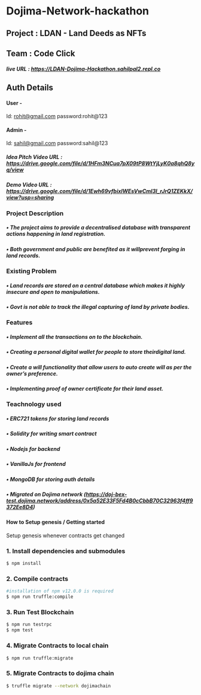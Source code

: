 # Dojima-Network-hackathon
## Project : LDAN - Land Deeds as NFTs
## Team : Code Click

##### live URL : https://LDAN-Dojima-Hackathon.sahilpal2.repl.co
## Auth Details
#### User -
   Id: rohit@gmail.com     password:rohit@123
#### Admin -
   Id: sahil@gmail.com     password:sahil@123
##### Idea Pitch Video URL : https://drive.google.com/file/d/1HFm3NCua7pX09tP8WtYjLyK0a8qhQ8yq/view
##### Demo Video URL : https://drive.google.com/file/d/1Ewh69vfbixIWEsVwCmI3l_rJrQ1ZEKkX/view?usp=sharing

### Project Description
##### • The project aims to provide a decentralised database with transparent actions happening in land registration.
##### • Both government and public are benefited as it willprevent forging in land records.

### Existing Problem
##### • Land records are stored on a central database which makes it highly insecure and open to manipulations.
##### • Govt is not able to track the illegal capturing of land by private bodies.

### Features
##### • Implement all the transactions on to the blockchain.
##### • Creating a personal digital wallet for people to store theirdigital land.
##### • Create a will functionality that allow users to auto create will as per the owner’s preference.
##### • Implementing proof of owner certificate for their land asset.

### Teachnology used
##### • ERC721 tokens for storing land records
##### • Solidity for writing smart contract
##### • Nodejs for backend
##### • VanillaJs for frontend
##### • MongoDB for storing auth details
##### • Migrated on Dojima network (https://doj-bex-test.dojima.network/address/0x5a52E33F5Fd4B0cCbbB70C32963f4ff9372Ee8D4)

#### How to Setup genesis / Getting started

Setup genesis whenever contracts get changed

### 1. Install dependencies and submodules
```bash
$ npm install

```

### 2. Compile contracts
```bash
#installation of npm v12.0.0 is required
$ npm run truffle:compile
```

### 3. Run Test Blockchain
```bash
$ npm run testrpc
$ npm test
```

### 4. Migrate Contracts to local chain
```bash
$ npm run truffle:migrate
```

### 5. Migrate Contracts to dojima chain
```bash
$ truffle migrate --network dojimachain
```
